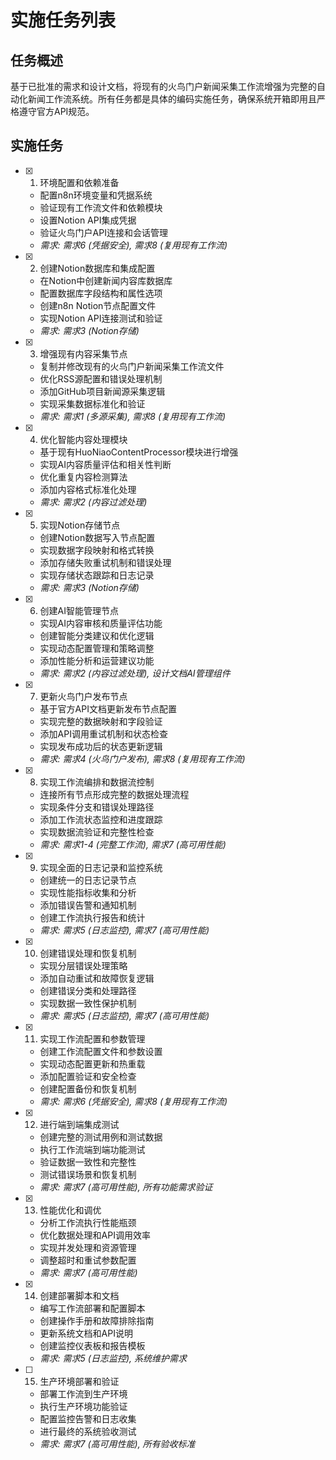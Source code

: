 # 实施任务列表

## 任务概述

基于已批准的需求和设计文档，将现有的火鸟门户新闻采集工作流增强为完整的自动化新闻工作流系统。所有任务都是具体的编码实施任务，确保系统开箱即用且严格遵守官方API规范。

## 实施任务

- [x] 1. 环境配置和依赖准备
  - 配置n8n环境变量和凭据系统
  - 验证现有工作流文件和依赖模块
  - 设置Notion API集成凭据
  - 验证火鸟门户API连接和会话管理
  - _需求: 需求6 (凭据安全), 需求8 (复用现有工作流)_

- [x] 2. 创建Notion数据库和集成配置
  - 在Notion中创建新闻内容库数据库
  - 配置数据库字段结构和属性选项
  - 创建n8n Notion节点配置文件
  - 实现Notion API连接测试和验证
  - _需求: 需求3 (Notion存储)_

- [x] 3. 增强现有内容采集节点
  - 复制并修改现有的火鸟门户新闻采集工作流文件
  - 优化RSS源配置和错误处理机制
  - 添加GitHub项目新闻源采集逻辑
  - 实现采集数据标准化和验证
  - _需求: 需求1 (多源采集), 需求8 (复用现有工作流)_

- [x] 4. 优化智能内容处理模块
  - 基于现有HuoNiaoContentProcessor模块进行增强
  - 实现AI内容质量评估和相关性判断
  - 优化重复内容检测算法
  - 添加内容格式标准化处理
  - _需求: 需求2 (内容过滤处理)_

- [x] 5. 实现Notion存储节点
  - 创建Notion数据写入节点配置
  - 实现数据字段映射和格式转换
  - 添加存储失败重试机制和错误处理
  - 实现存储状态跟踪和日志记录
  - _需求: 需求3 (Notion存储)_

- [x] 6. 创建AI智能管理节点
  - 实现AI内容审核和质量评估功能
  - 创建智能分类建议和优化逻辑
  - 实现动态配置管理和策略调整
  - 添加性能分析和运营建议功能
  - _需求: 需求2 (内容过滤处理), 设计文档AI管理组件_

- [x] 7. 更新火鸟门户发布节点
  - 基于官方API文档更新发布节点配置
  - 实现完整的数据映射和字段验证
  - 添加API调用重试机制和状态检查
  - 实现发布成功后的状态更新逻辑
  - _需求: 需求4 (火鸟门户发布), 需求8 (复用现有工作流)_

- [x] 8. 实现工作流编排和数据流控制
  - 连接所有节点形成完整的数据处理流程
  - 实现条件分支和错误处理路径
  - 添加工作流状态监控和进度跟踪
  - 实现数据流验证和完整性检查
  - _需求: 需求1-4 (完整工作流), 需求7 (高可用性能)_

- [x] 9. 实现全面的日志记录和监控系统
  - 创建统一的日志记录节点
  - 实现性能指标收集和分析
  - 添加错误告警和通知机制
  - 创建工作流执行报告和统计
  - _需求: 需求5 (日志监控), 需求7 (高可用性能)_

- [x] 10. 创建错误处理和恢复机制
  - 实现分层错误处理策略
  - 添加自动重试和故障恢复逻辑
  - 创建错误分类和处理路径
  - 实现数据一致性保护机制
  - _需求: 需求5 (日志监控), 需求7 (高可用性能)_

- [x] 11. 实现工作流配置和参数管理
  - 创建工作流配置文件和参数设置
  - 实现动态配置更新和热重载
  - 添加配置验证和安全检查
  - 创建配置备份和恢复机制
  - _需求: 需求6 (凭据安全), 需求8 (复用现有工作流)_

- [x] 12. 进行端到端集成测试
  - 创建完整的测试用例和测试数据
  - 执行工作流端到端功能测试
  - 验证数据一致性和完整性
  - 测试错误场景和恢复机制
  - _需求: 需求7 (高可用性能), 所有功能需求验证_

- [x] 13. 性能优化和调优
  - 分析工作流执行性能瓶颈
  - 优化数据处理和API调用效率
  - 实现并发处理和资源管理
  - 调整超时和重试参数配置
  - _需求: 需求7 (高可用性能)_

- [x] 14. 创建部署脚本和文档
  - 编写工作流部署和配置脚本
  - 创建操作手册和故障排除指南
  - 更新系统文档和API说明
  - 创建监控仪表板和报告模板
  - _需求: 需求5 (日志监控), 系统维护需求_

- [ ] 15. 生产环境部署和验证
  - 部署工作流到生产环境
  - 执行生产环境功能验证
  - 配置监控告警和日志收集
  - 进行最终的系统验收测试
  - _需求: 需求7 (高可用性能), 所有验收标准_
